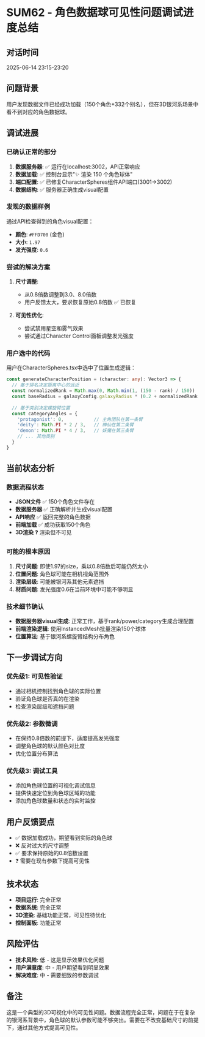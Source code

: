 # SUM62 - 角色数据球可见性问题调试进度总结

## 对话时间
2025-06-14 23:15-23:20

## 问题背景
用户发现数据文件已经成功加载（150个角色+332个别名），但在3D银河系场景中看不到对应的角色数据球。

## 调试进展

### 已确认正常的部分
1. **数据服务器**: ✅ 运行在localhost:3002，API正常响应
2. **数据加载**: ✅ 控制台显示"✨ 渲染 150 个角色球体"
3. **端口配置**: ✅ 已修复CharacterSpheres组件API端口(3001→3002)
4. **数据结构**: ✅ 服务器正确生成visual配置

### 发现的数据样例
通过API检查得到的角色visual配置：
- **颜色**: `#FFD700` (金色)
- **大小**: `1.97`
- **发光强度**: `0.6`

### 尝试的解决方案
1. **尺寸调整**: 
   - 从0.8倍数调整到3.0、8.0倍数
   - 用户反馈太大，要求恢复原始0.8倍数 ✅ 已恢复

2. **可见性优化**:
   - 尝试禁用星空和雾气效果
   - 尝试通过Character Control面板调整发光强度

### 用户选中的代码
用户在CharacterSpheres.tsx中选中了位置生成逻辑：
```typescript
const generateCharacterPosition = (character: any): Vector3 => {
  // 基于排名决定距离中心的远近
  const normalizedRank = Math.max(0, Math.min(1, (150 - rank) / 150))
  const baseRadius = galaxyConfig.galaxyRadius * (0.2 + normalizedRank * 0.6) * radiusMultiplier
  
  // 基于类别决定螺旋臂位置
  const categoryAngles = {
    'protagonist': 0,           // 主角团队在第一条臂
    'deity': Math.PI * 2 / 3,   // 神仙在第二条臂
    'demon': Math.PI * 4 / 3,   // 妖魔在第三条臂
    // ... 其他类别
  }
}
```

## 当前状态分析

### 数据流程状态
- **JSON文件** ✅ 150个角色文件存在
- **数据服务器** ✅ 正确解析并生成visual配置
- **API响应** ✅ 返回完整的角色数据
- **前端加载** ✅ 成功获取150个角色
- **3D渲染** ❓ 渲染但不可见

### 可能的根本原因
1. **尺寸问题**: 即使1.97的size，乘以0.8倍数后可能仍然太小
2. **位置问题**: 角色球可能在相机视角范围外
3. **渲染层级**: 可能被银河系其他元素遮挡
4. **材质问题**: 发光强度0.6在当前环境中可能不够明显

### 技术细节确认
- **数据服务器visual生成**: 正常工作，基于rank/power/category生成合理配置
- **前端渲染逻辑**: 使用InstancedMesh批量渲染150个球体
- **位置算法**: 基于银河系螺旋臂结构分布角色

## 下一步调试方向

### 优先级1: 可见性验证
- 通过相机控制找到角色球的实际位置
- 验证角色球是否真的在渲染
- 检查渲染层级和遮挡问题

### 优先级2: 参数微调
- 在保持0.8倍数的前提下，适度提高发光强度
- 调整角色球的默认颜色对比度
- 优化位置分布算法

### 优先级3: 调试工具
- 添加角色球位置的可视化调试信息
- 提供快速定位到角色球区域的功能
- 添加角色球数量和状态的实时监控

## 用户反馈要点
- ✅ 数据加载成功，期望看到实际的角色球
- ❌ 反对过大的尺寸调整
- ✅ 要求保持原始的0.8倍数设置
- ❓ 需要在现有参数下提高可见性

## 技术状态
- **项目运行**: 完全正常
- **数据系统**: 完全正常  
- **3D渲染**: 基础功能正常，可见性待优化
- **控制面板**: 功能正常

## 风险评估
- **技术风险**: 低 - 这是显示效果优化问题
- **用户满意度**: 中 - 用户期望看到明显效果
- **解决难度**: 中 - 需要细致的参数调试

## 备注
这是一个典型的3D可视化中的可见性问题。数据流程完全正常，问题在于在复杂的银河系背景中，角色球的默认参数可能不够突出。需要在不改变基础尺寸的前提下，通过其他方式提高可见性。
